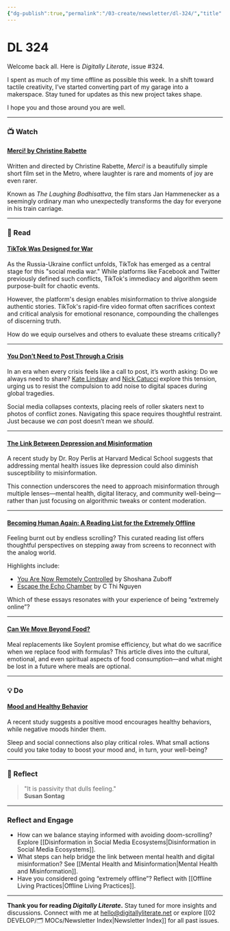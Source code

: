 ```yaml
---
{"dg-publish":true,"permalink":"/03-create/newsletter/dl-324/","title":"Becoming Human Again","tags":["disinformation","education","freedom","misinformation","social-media"]}
---
```



# DL 324  

Welcome back all. Here is _Digitally Literate_, issue #324.  

I spent as much of my time offline as possible this week. In a shift toward tactile creativity, I’ve started converting part of my garage into a makerspace. Stay tuned for updates as this new project takes shape.  

I hope you and those around you are well.  

---

### 📺 Watch  

#### [Merci! by Christine Rabette](https://www.youtube.com/watch?v=gipL_CEw-fk)  

Written and directed by Christine Rabette, _Merci!_ is a beautifully simple short film set in the Metro, where laughter is rare and moments of joy are even rarer.  

Known as _The Laughing Bodhisattva_, the film stars Jan Hammenecker as a seemingly ordinary man who unexpectedly transforms the day for everyone in his train carriage.  

---

### 📖 Read  

#### [TikTok Was Designed for War](https://www.wired.com/story/ukraine-russia-war-tiktok/)  

As the Russia-Ukraine conflict unfolds, TikTok has emerged as a central stage for this "social media war." While platforms like Facebook and Twitter previously defined such conflicts, TikTok's immediacy and algorithm seem purpose-built for chaotic events.  

However, the platform's design enables misinformation to thrive alongside authentic stories. TikTok's rapid-fire video format often sacrifices context and critical analysis for emotional resonance, compounding the challenges of discerning truth.  

How do we equip ourselves and others to evaluate these streams critically?  

---

#### [You Don’t Need to Post Through a Crisis](https://embedded.substack.com/p/you-dont-need-to-post-through-a-crisis?s=r)  

In an era when every crisis feels like a call to post, it’s worth asking: Do we always need to share? [Kate Lindsay](https://twitter.com/kathrynfiona) and [Nick Catucci](https://twitter.com/catucci) explore this tension, urging us to resist the compulsion to add noise to digital spaces during global tragedies.  

Social media collapses contexts, placing reels of roller skaters next to photos of conflict zones. Navigating this space requires thoughtful restraint. Just because we _can_ post doesn’t mean we _should_.  

---

#### [The Link Between Depression and Misinformation](https://mashable.com/article/depression-misinformation-mental-health)  

A recent study by Dr. Roy Perlis at Harvard Medical School suggests that addressing mental health issues like depression could also diminish susceptibility to misinformation.  

This connection underscores the need to approach misinformation through multiple lenses—mental health, digital literacy, and community well-being—rather than just focusing on algorithmic tweaks or content moderation.  

---

#### [Becoming Human Again: A Reading List for the Extremely Offline](https://longreads.com/2022-03-09/becoming-human-again-a-reading-list-for-the-extremely-offline/)  

Feeling burnt out by endless scrolling? This curated reading list offers thoughtful perspectives on stepping away from screens to reconnect with the analog world.  

Highlights include:  

- [You Are Now Remotely Controlled](https://www.nytimes.com/2020-01-24/opinion/sunday/surveillance-capitalism.html) by Shoshana Zuboff  
- [Escape the Echo Chamber](https://aeon.co/essays/why-its-as-hard-to-escape-an-echo-chamber-as-it-is-to-flee-a-cult) by C Thi Nguyen  

Which of these essays resonates with your experience of being “extremely online”?  

---

#### [Can We Move Beyond Food?](https://www.discovermagazine.com/health/can-we-move-beyond-food)  

Meal replacements like Soylent promise efficiency, but what do we sacrifice when we replace food with formulas? This article dives into the cultural, emotional, and even spiritual aspects of food consumption—and what might be lost in a future where meals are optional.  

---

### 💡 Do  

#### [Mood and Healthy Behavior](https://digest.bps.org.uk/2022-02-21/when-were-in-a-good-mood-were-more-likely-to-engage-in-healthy-behaviours/)  

A recent study suggests a positive mood encourages healthy behaviors, while negative moods hinder them.  

Sleep and social connections also play critical roles. What small actions could you take today to boost your mood and, in turn, your well-being?  

---

### 🌱 Reflect  

> "It is passivity that dulls feeling."  
> **Susan Sontag**  

---

### Reflect and Engage  

- How can we balance staying informed with avoiding doom-scrolling? Explore [[Disinformation in Social Media Ecosystems\|Disinformation in Social Media Ecosystems]].  
- What steps can help bridge the link between mental health and digital misinformation? See [[Mental Health and Misinformation\|Mental Health and Misinformation]].  
- Have you considered going “extremely offline”? Reflect with [[Offline Living Practices\|Offline Living Practices]].  

---

**Thank you for reading _Digitally Literate_.** Stay tuned for more insights and discussions. Connect with me at [hello@digitallyliterate.net](mailto:hello@digitallyliterate.net) or explore [[02 DEVELOP/🗂️ MOCs/Newsletter Index\|Newsletter Index]] for all past issues.  
